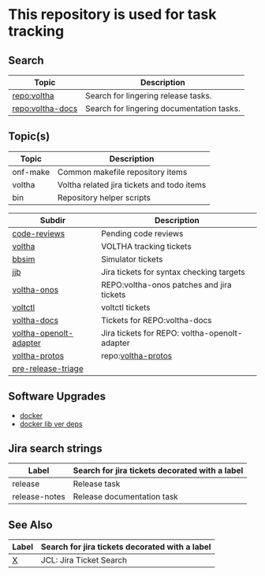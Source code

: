 This repository is used for task tracking
=========================================

Search
------

| Topic     | Description                                |
| --------- | -------------------------------------------|
| [repo:voltha](https://jira.opencord.org/browse/VOL-5226?jql=labels%20IN%20(release-notes)%20AND%20(resolution%20IS%20EMPTY)) | Search for lingering release tasks. |
| [repo:voltha-docs](https://jira.opencord.org/browse/VOL-5226?jql=labels%20IN%20(release)%20AND%20(resolution%20IS%20EMPTY))  | Search for lingering documentation tasks. |

Topic(s)
--------

| Topic     | Description                                |
| --------- | -------------------------------------------|
| onf-make  | Common makefile repository items           |
| voltha    | Voltha related jira tickets and todo items |
| bin       | Repository helper scripts                  |

| Subdir    | Description                                |
| --------- | -------------------------------------------|
| [code-reviews](reviews/README.md)        | Pending code reviews  |
| [voltha](voltha/README.md)          | VOLTHA tracking tickets              |
| [bbsim](voltha/bbsim/README.md)     | Simulator tickets                    |
| [jjb](voltha/jjb/README.md)         | Jira tickets for syntax checking targets |
| [voltha-onos](voltha/voltha-onos/README.md) | REPO:voltha-onos patches and jira tickets |
| [voltctl](voltha/votlctl/README.md) | voltctl tickets                      | 
| [voltha-docs](voltha/voltha-docs/README.md)     | Tickets for REPO:voltha-docs |
| [voltha-openolt-adapter](voltha/voltha-openolt-adapter/README.md)  | Jira tickets for REPO: voltha-openolt-adapter |
| [voltha-protos](voltha/voltha-protos/README.md)  | repo:[voltha-protos](https://gerrit.opencord.org/plugins/gitiles/voltha-protos) |
| [pre-release-triage](voltha/pre-release-triage/README.md)  | |

Software Upgrades
-----------------

- [docker](docker/README.md)
- [docker lib ver deps](upgrades/README.md)

Jira search strings
-------------------

| Label         | Search for jira tickets decorated with a label |
| ------------- | -----------------------------------------------|
| release       | Release task                                   |
| release-notes | Release documentation task                     |

## See Also
| Label         | Search for jira tickets decorated with a label |
| ------------- | -----------------------------------------------|
| [X](../jcl/README.md) | JCL: Jira Ticket Search                |
    